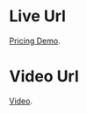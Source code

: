 # Live Url

[Pricing Demo](https://pricing-demo-sand.vercel.app).

# Video Url

[Video](https://www.loom.com/share/10db3e247f2446018db440a4728108c1?sid=c0048843-cd70-4ae9-a15a-2cbb9cac71a9).
